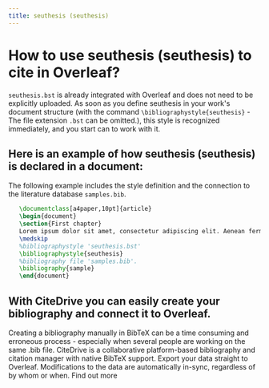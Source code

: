 ```yaml
---
title: seuthesis (seuthesis)
---
```


# How to use seuthesis (seuthesis) to cite in Overleaf? 
`seuthesis.bst` is already integrated with Overleaf and does not need to be explicitly uploaded. As soon as you define seuthesis in your work's document structure (with the command `\bibliographystyle{seuthesis}` - The file extension `.bst` can be omitted.), this style is recognized immediately, and you start can to work with it.

## Here is an example of how seuthesis (seuthesis) is declared in a document:
The following example includes the style definition and the connection to the literature database `samples.bib`.
```tex
   \documentclass[a4paper,10pt]{article}
   \begin{document}
   \section{First chapter}
   Lorem ipsum dolor sit amet, consectetur adipiscing elit. Aenean fermentum justo massa, ut maximus mauris sodales et. Aenean vel elit a erat rhoncus pharetra.
   \medskip
   %bibliographystyle 'seuthesis.bst'
   \bibliographystyle{seuthesis}
   %bibliography file 'samples.bib'.
   \bibliography{sample}
   \end{document}
```

## With CiteDrive you can easily create your bibliography and connect it to Overleaf. 
Creating a bibliography manually in BibTeX can be a time consuming and erroneous process - especially when several people are working on the same .bib file. CiteDrive is a collaborative platform-based bibliography and citation manager with native BibTeX support. Export your data straight to Overleaf. Modifications to the data are automatically in-sync, regardless of by whom or when. Find out more